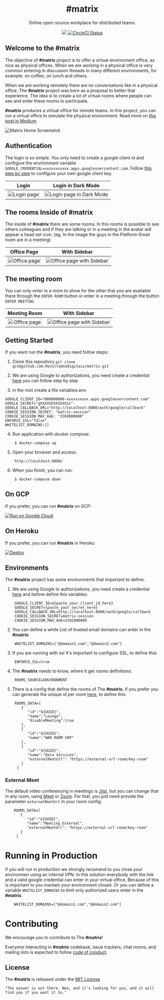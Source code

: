 <h1 align="center">#matrix</h1>

<p align="center">Online open-source workplace for distributed teams.</p>

<p align="center">
  <a href="https://codeclimate.com/github/ResultadosDigitais/matrix/maintainability"><img src="https://api.codeclimate.com/v1/badges/a41e6e73f69c94d8b9c5/maintainability" /></a>
  <a href="https://circleci.com/gh/ResultadosDigitais/matrix"><img alt="CircleCI Status" src="https://img.shields.io/circleci/project/github/babel/babel/master.svg?label=CircleCI&maxAge=43200"></a>
</p>

## Welcome to the **#matrix**

The objective of **#matrix** project is to offer a virtual environment office, as nice as physical offices. When we are working in a physical office is very common entering in discussion threads in many different environments, for example: on coffee, on lunch and others.

When we are working remotely there are no conversations like in a physical office. The **#matrix** project was born as a proposal to better that experience. The idea is to create a lot of virtual rooms where people can see and enter these rooms to participate.

**#matrix** produces a virtual office for remote teams. In this project, you can run a virtual office to simulate the physical environment. Read more on [this post in Medium](https://medium.com/rd-shipit/matrix-d4cfc4ad4c75).

![Matrix Home Screenshot](docs/img/matrix-morpheus.png)

## Authentication

The login is so simple. You only need to create a google client id and configure the environment variable `GOOGLE_CREDENTIAL=xxxxxxxxxxx.apps.googleusercontent.com`. Follow [this step by step](/docs/GOOGLE-CREDENTIAL-STEP-BY-STEP.md) to configure your own google client key.

|                                 Login                                 |                                   Login in Dark Mode                                    |
| :-------------------------------------------------------------------: | :-------------------------------------------------------------------------------------: |
| <img src="docs/img/matrix-login.png" title="Login page" width="100%"> | <img src="docs/img/matrix-dark-login.png" title="Login page in Dark Mode" width="100%"> |

## The rooms Inside of #matrix
 
The inside of **#matrix** there are some rooms. In this rooms is possible to see others colleagues and if they are talking or in a meeting in the avatar will appear a head set icon. (eg. In the image the guys in the Platform-Email room are in a meeting)  

|                              Office Page                               |                                     With Sidebar                                     |
| :--------------------------------------------------------------------: | :----------------------------------------------------------------------------------: |
| <img src="docs/img/matrix-rooms.png" title="Office page" width="100%"> | <img src="docs/img/matrix-online.png" title="Office page with Sidebar" width="100%"> |

## The meeting room

You can only enter in a room to show for the other that you are available there through the `ENTER ROOM` button or enter in a meeting through the button `ENTER MEETING`. 

|                                Meeting Room                                |                                          With Sidebar                                           |
| :------------------------------------------------------------------------: | :---------------------------------------------------------------------------------------------: |
| <img src="docs/img/matrix-meet-room.png" title="Office page" width="100%"> | <img src="docs/img/matrix-meet-room-sidebar.png" title="Office page with Sidebar" width="100%"> |

## Getting Started

If you want run the **#matrix**, you need follow steps:

1. Clone this repository `git clone git@github.com:ResultadosDigitais/matrix.git`

2. We are using Google to authorizations, you need create a credential [here](/docs/GOOGLE-CREDENTIAL-STEP-BY-STEP.md) you can follow step by step

3. in the root create a file variables.env

```
GOOGLE_CLIENT_ID="000000000-xxxxxxxxxx.apps.googleusercontent.com"
GOOGLE_SECRET="gXXXXXXXXXXXXss"
GOOGLE_CALLBACK_URL="http://localhost:8080/auth/google/callback"
COOKIE_SESSION_SECRET: "matrix-session"
COOKIE_SESSION_MAX_AGE: "2592000000"
ENFORCE_SSL="false"
WHITELIST_DOMAINS:[]
```

4. Run application with docker compose:

		$ docker-compose up

5. Open your browser and access: 

		http://localhost:8080/

6. When you finish, you can run:

		$ docker-compose down
		

## On GCP 
If you prefer, you can run **#matrix** on GCP:

[![Run on Google Cloud](https://deploy.cloud.run/button.svg)](https://deploy.cloud.run?git_repo=https://github.com/ResultadosDigitais/matrix&revision=gcp-deploy-button)


## On Heroku
If you prefer, you can run **#matrix** in Heroku: 

[![Deploy](https://www.herokucdn.com/deploy/button.svg)](https://heroku.com/deploy?template=https://github.com/ResultadosDigitais/matrix)


## Environments

The **#matrix** project has some environments that important to define.

1. We are using Google to authorizations, you need create a credential [here](https://developers.google.com/identity/sign-in/web/sign-in) and before define this variables:

		GOOGLE_CLIENT_ID=${paste_your_client_id_here}
		GOOGLE_SECRET={paste_your_secret_here}
		GOOGLE_CALLBACK_URL=http://localhost:8080/auth/google/callback
		COOKIE_SESSION_SECRET=matrix-session
		COOKIE_SESSION_MAX_AGE=2592000000

2. You can define a white List of trusted email domains can enter in the **#matrix**

		WHITELIST_DOMAINS=["@domain1.com","@domain2.com"]


3. If you are running with ssl It's important to configure SSL, to define this:

		ENFORCE_SSL=true

4. The **#matrix** needs to know, where it get rooms definitions:

		ROOMS_SOURCE=ENVIRONMENT

5. There is a config that define the rooms of The **#matrix**, if you prefer you can generate the unique id per room [here](https://www.uuidgenerator.net), to define this:


		ROOMS_DATA=[
		   {
		      "id":"${UUID}",
		      "name":"Lounge",
		      "disableMeeting":true
		   },
		   {
		      "id":"${UUID}",
		      "name":"WAR ROOM CDP"
		   },
		   {
		      "id":"${UUID}",
		      "name":"Data Services",
			  "externalMeetUrl": "https://external-url-room/key-room"
		   }
		 ]


### External Meet
The default video conferencing in meetings is [Jitsi](https://jitsi.org/jitsi-meet/), but you can change that in any room, using [Meet](https://meet.google.com/) or [Zoom](https://zoom.us/). For that, you just need provide the parameter `externalMeetUrl` in your room config:

		ROOMS_DATA=[
		   {
		      "id":"${UUID}",
		      "name":"Meeting External",
			  "externalMeetUrl": "https://external-url-room/key-room"
		   }
		 ]


# Running in Production
If you will run in production we strongly recomend to you close your environmen using an internal VPN. In this solution everybody with the link and a valid google credential can enter in your virtual office. Because of this is important to you mantain your environment closed. Or you can define a variable `WHITELIST_DOMAINS` to limit only authorized users enter in the **#matrix**. 

		WHITELIST_DOMAINS=["@domain1.com","@domain2.com"]


# Contributing
We encourage you to contribute to The **#matrix**!

Everyone interacting in **#matrix** codebase, issue trackers, chat rooms, and mailing lists is expected to follow [code of conduct](docs/CODE_OF_CONDUCT.md).


## License
The **#matrix** is released under the [MIT License](docs/LICENSE)



`"The answer is out there, Neo, and it's looking for you, and it will find you if you want it to."`

